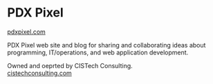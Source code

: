 # PDX Pixel

[pdxpixel.com](http://pdxpixel.com)

PDX Pixel web site and blog for sharing and collaborating ideas about programming, IT/operations, and web application development. 

Owned and oeprted by CISTech Consulting.  
[cistechconsulting.com](http://cistechconsulting.com)
